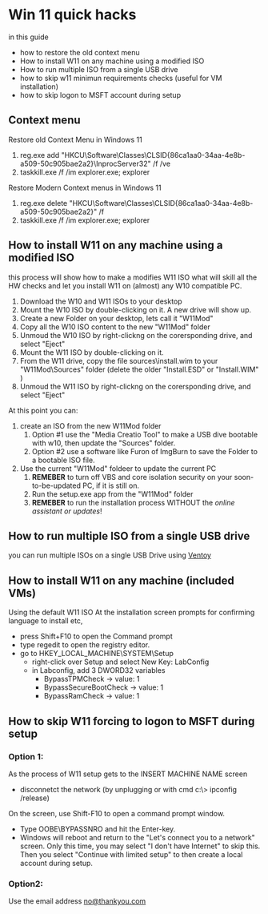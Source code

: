 
# Win 11 quick hacks

in this guide
- how to restore the old context menu
- How to install W11 on any machine using a modified ISO
- How to run multiple ISO from a single USB drive
- how to skip w11 minimun requirements checks (useful for VM installation)
- how to skip logon to MSFT account during setup


## Context menu

Restore old Context Menu in Windows 11


1) reg.exe add "HKCU\Software\Classes\CLSID\{86ca1aa0-34aa-4e8b-a509-50c905bae2a2}\InprocServer32" /f /ve
2) taskkill.exe /f /im explorer.exe; explorer


Restore Modern Context menus in Windows 11

1) reg.exe delete "HKCU\Software\Classes\CLSID\{86ca1aa0-34aa-4e8b-a509-50c905bae2a2}" /f
2) taskkill.exe /f /im explorer.exe; explorer


## How to install W11 on any machine using a modified ISO

this process will show how to make a modifies W11 ISO what will skill all the HW checks
and let you install W11 on (almost) any W10 compatible PC.

1. Download the W10 and W11 ISOs to your desktop
2. Mount the W10 ISO by double-clicking on it. A new drive will show up.
3. Create a new Folder on your desktop, lets call it "W11Mod"
4. Copy all the W10 ISO content to the new "W11Mod" folder
5. Unmoud the W10 ISO by right-clickng on the corersponding drive, and select "Eject"
6. Mount the W11 ISO by double-clicking on it.
7. From the W11 drive, copy the file sources\install.wim to your "W11Mod\Sources" folder (delete the older "Install.ESD" or "Install.WIM" )
8. Unmoud the W11 ISO by right-clickng on the corersponding drive, and select "Eject"

At this point you can:  

1. create an ISO from the new W11Mod folder
    1. Option #1 use the "Media Creatio Tool" to make a USB dive bootable with w10, then update the "Sources" folder.
    2. Option #2 use a software like Furon of ImgBurn to save the Folder to a bootable ISO file.
3. Use the current "W11Mod" foldeer to update the current PC
    1. **REMEBER** to turn off VBS and core isolation security on your soon-to-be-updated PC, if it is still on.  
    2. Run the setup.exe app from the "W11Mod" folder
    3. **REMEBER**  to run the installation process WITHOUT the *online assistant or updates*!


## How to run multiple ISO from a single USB drive

you can run multiple ISOs on a single USB Drive using [Ventoy](https://www.ventoy.net)

## How to install W11 on any machine (included VMs)
Using the default W11 ISO
At the installation screen prompts for confirming language to install etc,

- press Shift+F10 to open the Command prompt
- type regedit to open the registry editor.
- go to HKEY_LOCAL_MACHINE\SYSTEM\Setup
    - right-click over Setup and select New Key: LabConfig
    - in Labconfig, add 3 DWORD32 variables
        - BypassTPMCheck  -> value: 1 
        - BypassSecureBootCheck  -> value: 1 
        - BypassRamCheck  -> value: 1 



## How to skip W11 forcing to logon to MSFT during setup


### Option 1:

As the process of W11 setup gets to the INSERT MACHINE NAME screen

* disconnetct the network (by unplugging or with cmd c:\\> ipconfig /release)

On the screen, use Shift-F10 to open a command prompt window.

*   Type OOBE\BYPASSNRO and hit the Enter-key.
*   Windows will reboot and return to the "Let's connect you to a network" screen. Only this time, you may select "I don't have Internet" to skip this.
Then you select "Continue with limited setup" to then create a local account during setup.

### Option2: 

Use the email address no@thankyou.com


